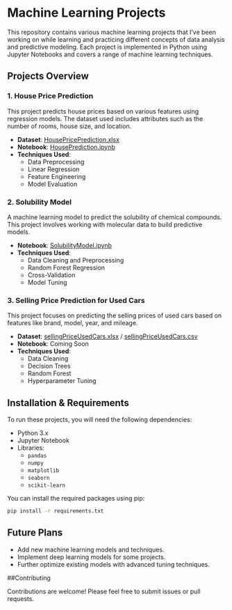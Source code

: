 # Machine Learning Projects

This repository contains various machine learning projects that I’ve been working on while learning and practicing different concepts of data analysis and predictive modeling. Each project is implemented in Python using Jupyter Notebooks and covers a range of machine learning techniques.

## Projects Overview

### 1. House Price Prediction
This project predicts house prices based on various features using regression models. The dataset used includes attributes such as the number of rooms, house size, and location.
- **Dataset**: [HousePricePrediction.xlsx](./path/to/HousePricePrediction.xlsx)
- **Notebook**: [HousePrediction.ipynb](./path/to/HousePrediction.ipynb)
- **Techniques Used**:
  - Data Preprocessing
  - Linear Regression
  - Feature Engineering
  - Model Evaluation

### 2. Solubility Model
A machine learning model to predict the solubility of chemical compounds. This project involves working with molecular data to build predictive models.
- **Notebook**: [SolubilityModel.ipynb](./path/to/SolubilityModel.ipynb)
- **Techniques Used**:
  - Data Cleaning and Preprocessing
  - Random Forest Regression
  - Cross-Validation
  - Model Tuning

### 3. Selling Price Prediction for Used Cars
This project focuses on predicting the selling prices of used cars based on features like brand, model, year, and mileage.
- **Dataset**: [sellingPriceUsedCars.xlsx](./path/to/sellingPriceUsedCars.xlsx) / [sellingPriceUsedCars.csv](./path/to/sellingPriceUsedCars.csv)
- **Notebook**: Coming Soon
- **Techniques Used**:
  - Data Cleaning
  - Decision Trees
  - Random Forest
  - Hyperparameter Tuning

## Installation & Requirements

To run these projects, you will need the following dependencies:
- Python 3.x
- Jupyter Notebook
- Libraries:
  - `pandas`
  - `numpy`
  - `matplotlib`
  - `seaborn`
  - `scikit-learn`

You can install the required packages using pip:

```bash
pip install -r requirements.txt
```

## Future Plans

- Add new machine learning models and techniques.
- Implement deep learning models for some projects.
- Further optimize existing models with advanced tuning techniques.
  
##Contributing

Contributions are welcome! Please feel free to submit issues or pull requests.
